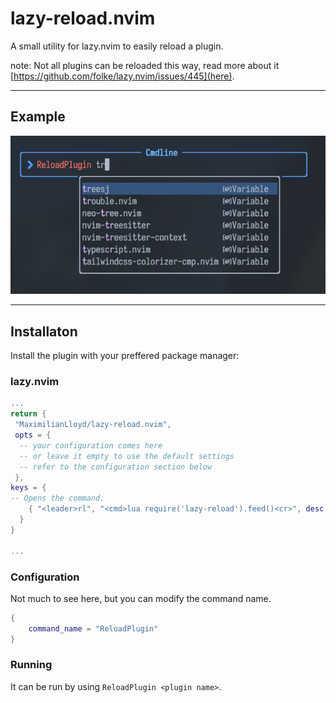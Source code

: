 # lazy-reload.nvim

A small utility for lazy.nvim to easily reload a plugin.


note: Not all plugins can be reloaded this way, read more about it [https://github.com/folke/lazy.nvim/issues/445](here). 

---

## Example

![Example of using the plugin](example.png)

---

## Installaton

Install the plugin with your preffered package manager:

### lazy.nvim

```lua
...
return {
 "MaximilianLloyd/lazy-reload.nvim",
 opts = {
  -- your configuration comes here
  -- or leave it empty to use the default settings
  -- refer to the configuration section below
 },
keys = {
-- Opens the command. 
    { "<leader>rl", "<cmd>lua require('lazy-reload').feed()<cr>", desc = "Reload a plugin" },
  }
}

...

```

### Configuration

Not much to see here, but you can modify the command name.

```lua
{
	command_name = "ReloadPlugin"
}
```

### Running

It can be run by using `ReloadPlugin <plugin name>`.
